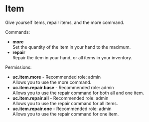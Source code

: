 Item
====
Give yourself items, repair items, and the more command.

Commands: <br>
* **more**<br>Set the quantity of the item in your hand to the maximum.
* **repair**<br>Repair the item in your hand, or all items in your inventory.

Permissions: <br>
* **uc.item.more** - Recommended role: admin<br>Allows you to use the more command.
* **uc.item.repair.base** - Recommended role: admin<br>Allows you to use the repair command for both all and one item.
* **uc.item.repair.all** - Recommended role: admin<br>Allows you to use the repair command for all items.
* **uc.item.repair.one** - Recommended role: admin<br>Allows you to use the repair command for one item.
